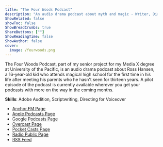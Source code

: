 ```yaml
---
title: "The Four Woods Podcast"
description: "An audio drama podcast about myth and magic - Writer, Director, Editor, Producer"
ShowRelated: false
showToc: false
ShowBreadCrumbs: true
ShareButtons: [""]
ShowReadingTime: false
ShowAuthor: false
cover:
  image: /fourwoods.png
---
```


The Four Woods Podcast, part of my senior project for my Media X degree at University of the Pacific, is an audio drama podcast about Ross Hansen, a 16-year-old kid who attends magical high school for the first time in his life after meeting his parents who he hasn't seen for thirteen years. A pilot episode of the podcast is currently available wherever you get your podcasts with more on the way in the coming months.

**Skills**: Adobe Audition, Scriptwriting, Directing for Voiceover

* [Anchor.FM Page](https://anchor.fm/4woodspodcast)
* [Apple Podcasts Page](https://podcasts.apple.com/us/podcast/1-1-call-of-the-ocean/id1564849635?i=1000518763677)
* [Google Podcasts Page](https://www.google.com/podcasts?feed=aHR0cHM6Ly9hbmNob3IuZm0vcy81MjAwNTY0OC9wb2RjYXN0L3Jzcw==)
* [Overcast Page](https://overcast.fm/itunes1564849635)
* [Pocket Casts Page](https://pca.st/kexc4wrj)
* [Radio Public Page](https://radiopublic.com/the-four-woods-8539gm)
* [RSS Feed](https://anchor.fm/s/52005648/podcast/rss)